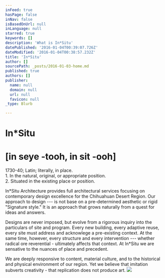 ```yaml
---
inFeed: true
hasPage: false
inNav: false
isBasedOnUrl: null
inLanguage: null
starred: true
keywords: []
description: 'What is In*Situ'
datePublished: '2016-01-04T00:39:07.726Z'
dateModified: '2016-01-04T00:38:57.232Z'
title: 'In*Situ'
author: []
sourcePath: _posts/2016-01-03-home.md
published: true
authors: []
publisher:
  name: null
  domain: null
  url: null
  favicon: null
_type: Blurb

---
```

# **In\*Situ**

# \[in seye -tooh, in sit -ooh\] 
1730-40; Latin; literally, in place.  
1\. In the natural, original, or appropriate position.   
2\. Situated in the existing place or position.

In\*Situ Architecture provides full architectural services focusing on contemporary design excellence for the Chihuahuan Desert Region. Our approach to design --- is not base on a pre-determined aesthetic or rigid "Signature style." It is an approach that grows naturally from a quest for ideas and answers. 

Designs are never imposed, but evolve from a rigorous inquiry into the particulars of site and program. Every new building, every adaptive reuse, every site must address and acknowlege a pre-existing context. At the same time, however, every structure and every intervention --- whether radical ore reverential - ultimately affects that context. At In\*Situ we are sensative to the nuances of place and precedent. 

We are deeply responsive to content, material culture, and to the historical and physical environment of our region. Yet we believe that imitation subverts creativity - that replication does not produce art.
![](https://the-grid-user-content.s3-us-west-2.amazonaws.com/f1c18e93-54a0-4f3f-a950-ecf0d2e1bcdf.jpg)